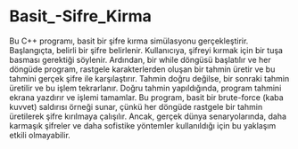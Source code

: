 # Basit_-Sifre_Kirma
Bu C++ programı, basit bir şifre kırma simülasyonu gerçekleştirir. Başlangıçta, belirli bir şifre  belirlenir. Kullanıcıya, şifreyi kırmak için bir tuşa basması gerektiği söylenir. Ardından, bir while döngüsü başlatılır ve her döngüde program, rastgele karakterlerden oluşan bir tahmin üretir ve bu tahmini gerçek şifre ile karşılaştırır. Tahmin doğru değilse, bir sonraki tahmin üretilir ve bu işlem tekrarlanır. Doğru tahmin yapıldığında, program tahmini ekrana yazdırır ve işlemi tamamlar. Bu program, basit bir brute-force (kaba kuvvet) saldırısı örneği sunar, çünkü her döngüde rastgele bir tahmin üretilerek şifre kırılmaya çalışılır. Ancak, gerçek dünya senaryolarında, daha karmaşık şifreler ve daha sofistike yöntemler kullanıldığı için bu yaklaşım etkili olmayabilir.
